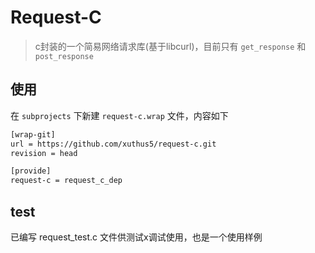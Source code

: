 # Request-C

> c封装的一个简易网络请求库(基于libcurl)，目前只有 `get_response` 和 `post_response`

## 使用

在 `subprojects` 下新建 `request-c.wrap` 文件，内容如下

```bash
[wrap-git]
url = https://github.com/xuthus5/request-c.git
revision = head

[provide]
request-c = request_c_dep
```

## test

已编写 request_test.c 文件供测试x调试使用，也是一个使用样例